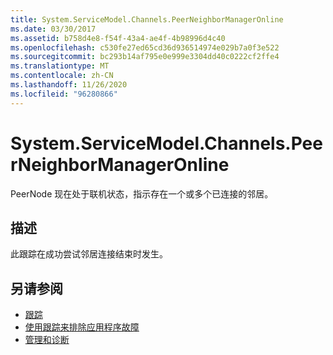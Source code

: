 ```yaml
---
title: System.ServiceModel.Channels.PeerNeighborManagerOnline
ms.date: 03/30/2017
ms.assetid: b758d4e8-f54f-43a4-ae4f-4b98996d4c40
ms.openlocfilehash: c530fe27ed65cd36d936514974e029b7a0f3e522
ms.sourcegitcommit: bc293b14af795e0e999e3304dd40c0222cf2ffe4
ms.translationtype: MT
ms.contentlocale: zh-CN
ms.lasthandoff: 11/26/2020
ms.locfileid: "96280866"
---
```

# <a name="systemservicemodelchannelspeerneighbormanageronline"></a>System.ServiceModel.Channels.PeerNeighborManagerOnline

PeerNode 现在处于联机状态，指示存在一个或多个已连接的邻居。  
  
## <a name="description"></a>描述  

 此跟踪在成功尝试邻居连接结束时发生。  
  
## <a name="see-also"></a>另请参阅

- [跟踪](index.md)
- [使用跟踪来排除应用程序故障](using-tracing-to-troubleshoot-your-application.md)
- [管理和诊断](../index.md)
